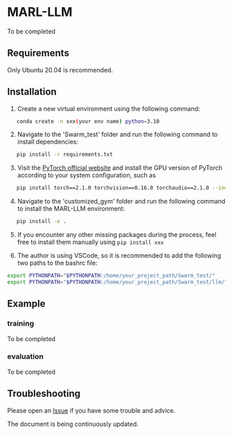 # MARL-LLM
To be completed

## Requirements
Only Ubuntu 20.04 is recommended.

## Installation
1. Create a new virtual environment using the following command:
```bash
   conda create -n xxx(your env name) python=3.10
```
2. Navigate to the 'Swarm_test' folder and run the following command to install dependencies:
```bash
   pip install -r requirements.txt
```
3. Visit the [PyTorch official website](https://pytorch.org/get-started/previous-versions/) and install the GPU version of PyTorch according to your system configuration, such as
```bash
   pip install torch==2.1.0 torchvision==0.16.0 torchaudio==2.1.0 --index-url https://download.pytorch.org/whl/cu121
```
4. Navigate to the 'customized_gym' folder and run the following command to install the MARL-LLM environment:
```bash
   pip install -e .
```
5. If you encounter any other missing packages during the process, feel free to install them manually using ``pip install xxx``

6. The author is using VSCode, so it is recommended to add the following two paths to the bashrc file:
```bash
export PYTHONPATH="$PYTHONPATH:/home/your_project_path/Swarm_test/"
export PYTHONPATH="$PYTHONPATH:/home/your_project_path/Swarm_test/llm/"
```

## Example
### training
To be completed

### evaluation
To be completed

## Troubleshooting
Please open an [Issue](https://github.com/Guobin-Zhu/MT-MARL-SG/issues) if you have some trouble and advice.

The document is being continuously updated.
